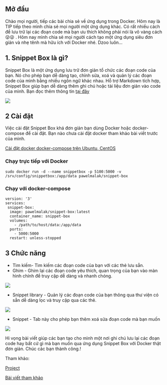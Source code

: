 ## Mở đầu
Chào mọi người, tiếp các bài chia sẻ về ứng dụng trong Docker. Hôm nay là TIP tiếp theo mình chia sẻ mọi người một ứng dụng khác. Có rất nhiều cách để lưu trữ lại các đoạn code mà bạn ưu thích không phải nói là vô vàng cách 😜😜 . Hôm nay mình chia sẻ mọi người cách tạo một ứng dụng siêu đơn giản và nhẹ tênh mà hữu ích với Docker nhé. 
Dzoo luôn...
## 1. Snippet Box là gì?

Snippet Box là một ứng dụng lưu trữ đơn giản tổ chức các đoạn code của bạn. Nó cho phép bạn dễ dàng tạo, chỉnh sửa, xoá và quản lý các đoạn code của mình bằng nhiều ngôn ngữ khác nhau. Hỗ trợ Markdown tích hợp, Snippet Box giúp bạn dễ dàng thêm ghi chú hoặc tài liệu đơn giản vào code của mình. Bạn đọc thêm thông tin [tại đây](https://github.com/pawelmalak/snippet-box)

![](https://images.viblo.asia/cdda25e8-690e-4b84-a34c-94c45cf61f81.png)

## 2 Cài đặt
Việc cài đặt Snippet Box khá đơn giản bạn dùng Docker hoặc docker-compose để cài đặt. Bạn nào chưa cài đặt docker tham khảo bài viết trước của mình.

[Cài đặt docker docker-compose trên Ubuntu, CentOS](https://viblo.asia/p/docker-scripts-cai-dat-docker-docker-compose-tren-ubuntu-centos-Eb85oOnm52G)

### Chạy trực tiếp với Docker
```
sudo docker run -d --name snippetbox -p 5100:5000 -v /srv/config/snippetbox:/app/data pawelmalak/snippet-box
```
### Chạy với docker-compose
```
version: '3'
services:
 snippet-box:
  image: pawelmalak/snippet-box:latest
  container_name: snippet-box
  volumes:
    - /path/to/host/data:/app/data
  ports:
    - 5000:5000
  restart: unless-stopped
```
## 3 Chức năng
* Tìm kiếm- Tìm kiếm các đoạn code của bạn với các thẻ lưu sẵn.
* Ghim - Ghim lại các đoạn code yêu thích, quan trọng của bạn vào màn hình chính để truy cập dễ dàng và nhanh chóng.

![](https://images.viblo.asia/d2b26e29-732a-4986-9655-832d58f8a82a.png)

* Snippet library - Quản lý các đoạn code của bạn thông qua thư viện có sẵn dễ dàng lọc và truy cập qua các thẻ.

![](https://images.viblo.asia/41b87ac1-f8ab-4218-9e1c-c533847f48f1.png)

* Snippet - Tab này cho phép bạn thêm xoá  sửa đoạn code mà bạn muốn

![](https://images.viblo.asia/a1f6632b-9105-478c-8f90-80ae2f67207d.png)

Hi vọng bài viết giúp các bạn tạo cho mình một nơi ghi chú lưu lại các đoạn code  hay bất cứ gì mà bạn muốn qua ứng dụng Snippet Box với Docker thật đơn giản.
Chúc các bạn thành công.!

Tham khảo:

[Project](https://github.com/pawelmalak/snippet-box)

[Bài viết tham khảo](https://vietcalls.com/snippet-box-noi-luu-lai-cac-doan-code-quan-trong/)